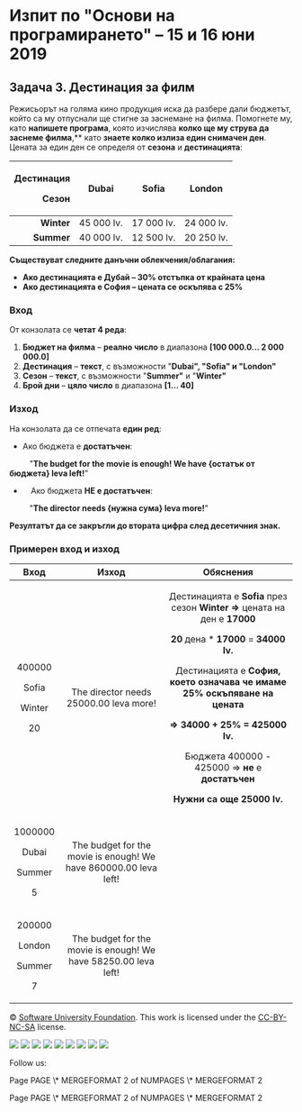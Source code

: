 ﻿
# **Изпит по "Основи на програмирането" – 15 и 16 юни 2019**
## **Задача 3. Дестинация за филм**
Режисьорът на голяма кино продукция иска да разбере дали бюджетът, който са му отпуснали ще стигне за заснемане на филма. Помогнете му, като **напишете програма**, която изчислява **колко ще му струва да заснеме филма**,** като **знаете колко излиза един снимачен ден**. Цената за един ден се определя от **сезона** и **дестинацията**:

|<p>**Дестинация**</p><p>**Сезон**</p>|**Dubai**|**Sofia**|**London**|
| -: | :-: | :-: | :-: |
|**Winter**|45 000 lv.|17 000 lv.|24 000 lv.|
|**Summer**|40 000 lv.|12 500 lv.|20 250 lv.|
**Съществуват следните данъчни облекчения/облагания:**

- **Ако дестинацията е Дубай – 30% отстъпка от крайната цена**
- **Ако дестинацията е София – цената се оскъпява с 25%**
### **Вход**
От конзолата се **четат 4 реда**:

1. **Бюджет на филма** – **реално число** в диапазона **[100 000.0… 2 000 000.0]**
1. **Дестинация** – **текст**, с възможности "**Dubai", "Sofia" и "London"**
1. **Сезон** – **текст**, с възможности "**Summer"** и "**Winter"**
1. **Брой дни**  – **цяло число** в диапазона **[1… 40]**
### **Изход**
На конзолата да се отпечата **един ред**:

- Ако бюджета е **достатъчен**: 

`     `"**The budget for the movie is enough! We have {остатък от бюджета} leva left!**"

- `  `Ако бюджета **НЕ е достатъчен**:

`     `"**The director needs {нужна сума} leva more!**"

**Резултатът да се закръгли до втората цифра след десетичния знак.**
### **Примерен вход и изход**

|**Вход**|**Изход**|**Обяснения**|
| :-: | :-: | :-: |
|<p>400000</p><p>Sofia</p><p>Winter</p><p>20</p>|The director needs 25000.00 leva more!|<p>Дестинацията е **Sofia** през сезон **Winter =>** цената на ден е **17000** </p><p>**20** дена \* **17000** = **34000 lv.**</p><p>Дестинацията е **София, което означава че имаме 25% оскъпяване на цената**</p><p>**=> 34000 + 25% = 425000 lv.**</p><p>Бюджета 400000 - 425000 => **не** е **достатъчен**</p><p>**Нужни са още 25000 lv.**</p>|
|<p>1000000</p><p>Dubai</p><p>Summer</p><p>5</p>|The budget for the movie is enough! We have 860000.00 leva left!||
|<p>200000</p><p>London</p><p>Summer</p><p>7</p>|The budget for the movie is enough! We have 58250.00 leva left!||






© [Software University Foundation](http://softuni.foundation/). This work is licensed under the [CC-BY-NC-SA](http://creativecommons.org/licenses/by-nc-sa/4.0/) license.

![](03.%20Movie%20Destination.003.png)   ![](03.%20Movie%20Destination.003.png)   ![](03.%20Movie%20Destination.003.png)   ![](03.%20Movie%20Destination.003.png)   ![](03.%20Movie%20Destination.003.png)   ![](03.%20Movie%20Destination.003.png)   ![](03.%20Movie%20Destination.004.png)   ![](03.%20Movie%20Destination.003.png)   ![](03.%20Movie%20Destination.003.png)

Follow us:

Page  PAGE   \\* MERGEFORMAT 2 of  NUMPAGES   \\* MERGEFORMAT 2

Page  PAGE   \\* MERGEFORMAT 2 of  NUMPAGES   \\* MERGEFORMAT 2
